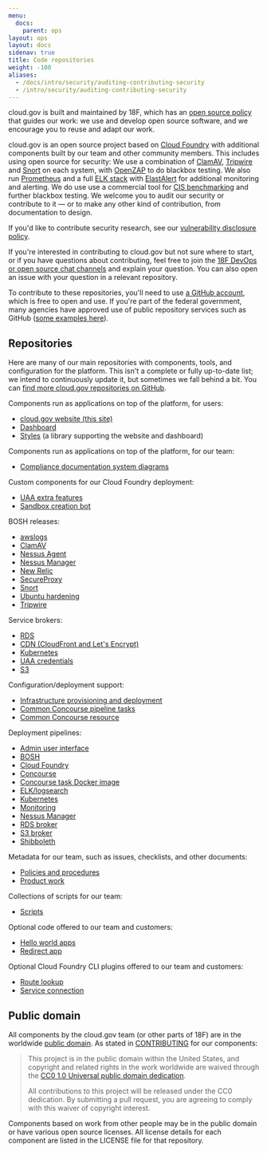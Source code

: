 ```yaml
---
menu:
  docs:
    parent: ops
layout: ops
layout: docs
sidenav: true
title: Code repositories
weight: -100
aliases:
  - /docs/intro/security/auditing-contributing-security
  - /intro/security/auditing-contributing-security
---
```


cloud.gov is built and maintained by 18F, which has an [open source policy](https://18f.gsa.gov/open-source-policy/) that guides our work: we use and develop open source software, and we encourage you to reuse and adapt our work.

cloud.gov is an open source project based on [Cloud Foundry](https://www.cloudfoundry.org/) with additional components built by our team and other community members. This includes using open source for security: We use a combination of [ClamAV](https://www.clamav.net), [Tripwire](https://github.com/Tripwire/tripwire-open-source) and [Snort](https://www.snort.org) on each system, with [OpenZAP](https://www.owasp.org/index.php/OWASP_Zed_Attack_Proxy_Project) to do blackbox testing.  We also run [Prometheus](https://prometheus.io) and a full [ELK stack](https://www.elastic.co/elk-stack) with [ElastAlert](https://github.com/Yelp/elastalert) for additional monitoring and alerting. We do use use a commercial tool for [CIS benchmarking](https://www.cisecurity.org/cis-benchmarks/) and further blackbox testing. We welcome you to audit our security or contribute to it — or to make any other kind of contribution, from documentation to design. 

If you'd like to contribute security research, see our [vulnerability disclosure policy](https://18f.gsa.gov/vulnerability-disclosure-policy/).

If you're interested in contributing to cloud.gov but not sure where to start, or if you have questions about contributing, feel free to join the [18F DevOps or open source chat channels](https://chat.18f.gov/) and explain your question. You can also open an issue with your question in a relevant repository.

To contribute to these repositories, you'll need to use [a GitHub account](https://help.github.com/articles/signing-up-for-a-new-github-account/), which is free to open and use. If you're part of the federal government, many agencies have approved use of public repository services such as GitHub ([some examples here](https://18f.gsa.gov/2016/08/08/facts-about-publishing-open-source-code-in-government/)).

## Repositories

Here are many of our main repositories with components, tools, and configuration for the platform. This isn't a complete or fully up-to-date list; we intend to continuously update it, but sometimes we fall behind a bit. You can [find more cloud.gov repositories on GitHub](https://github.com/search?utf8=%E2%9C%93&q=user%3A18F+%28cf+OR+cg+OR+%22cloud+foundry%22+OR+cloud.gov%29+NOT+cfn+fork%3Atrue&type=Repositories&ref=advsearch&l=&l=).

Components run as applications on top of the platform, for users:

- [cloud.gov website (this site)](https://github.com/18F/cg-site)
- [Dashboard](https://github.com/18F/cg-dashboard)
- [Styles](https://github.com/18F/cg-style) (a library supporting the website and dashboard)

Components run as applications on top of the platform, for our team:

- [Compliance documentation system diagrams](https://github.com/18F/cg-diagrams)

Custom components for our Cloud Foundry deployment:

- [UAA extra features](https://github.com/18F/cg-uaa-extras)
- [Sandbox creation bot](https://github.com/18F/cg-sandbox-bot)

BOSH releases:

- [awslogs](https://github.com/18F/cg-awslogs-boshrelease)
- [ClamAV](https://github.com/18F/cg-clamav-boshrelease)
- [Nessus Agent](https://github.com/18F/cg-nessus-agent-boshrelease)
- [Nessus Manager](https://github.com/18F/cg-nessus-manager-boshrelease)
- [New Relic](https://github.com/cloudfoundry-community/newrelic-boshrelease)
- [SecureProxy](https://github.com/18F/cg-secureproxy-boshrelease)
- [Snort](https://github.com/18F/cg-snort-boshrelease)
- [Ubuntu hardening](https://github.com/18F/cg-harden-boshrelease)
- [Tripwire](https://github.com/18F/cg-tripwire-boshrelease)

Service brokers:

- [RDS](https://github.com/18F/aws-broker)
- [CDN (CloudFront and Let's Encrypt)](https://github.com/18F/cf-cdn-service-broker)
- [Kubernetes](https://github.com/18F/kubernetes-broker)
- [UAA credentials](https://github.com/cloudfoundry-community/uaa-credentials-broker)
- [S3](https://github.com/cloudfoundry-community/s3-broker)

Configuration/deployment support:

- [Infrastructure provisioning and deployment](https://github.com/18F/cg-provision)
- [Common Concourse pipeline tasks](https://github.com/18F/cg-pipeline-tasks)
- [Common Concourse resource](https://github.com/18F/cg-common-resource)

Deployment pipelines:

- [Admin user interface](https://github.com/18F/cg-deploy-admin-ui)
- [BOSH](https://github.com/18F/cg-deploy-bosh)
- [Cloud Foundry](https://github.com/18F/cg-deploy-cf)
- [Concourse](https://github.com/18F/cg-deploy-concourse)
- [Concourse task Docker image](https://github.com/18F/cg-deploy-concourse-docker-image)
- [ELK/logsearch](https://github.com/18F/cg-deploy-logsearch)
- [Kubernetes](https://github.com/18F/cg-deploy-kubernetes)
- [Monitoring](https://github.com/18F/cg-deploy-prometheus)
- [Nessus Manager](https://github.com/18F/cg-deploy-nessus-manager)
- [RDS broker](https://github.com/18F/cg-deploy-rds-broker)
- [S3 broker](https://github.com/18F/cg-deploy-s3-broker)
- [Shibboleth](https://github.com/18F/cg-deploy-shibboleth)

Metadata for our team, such as issues, checklists, and other documents:

- [Policies and procedures](https://github.com/18F/compliance-docs)
- [Product work](https://github.com/18F/cg-product)

Collections of scripts for our team:

- [Scripts](https://github.com/18F/cg-scripts)

Optional code offered to our team and customers:

- [Hello world apps](https://github.com/18F/cf-hello-worlds)
- [Redirect app](https://github.com/18F/cf-redirect)

Optional Cloud Foundry CLI plugins offered to our team and customers:

- [Route lookup](https://github.com/18F/cf-route-lookup)
- [Service connection](https://github.com/18F/cf-service-connect)

## Public domain

All components by the cloud.gov team (or other parts of 18F) are in the worldwide [public domain](https://github.com/18F/cg-site/blob/master/LICENSE.md). As stated in [CONTRIBUTING](https://github.com/18F/cg-site/blob/master/CONTRIBUTING.md) for our components:

> This project is in the public domain within the United States, and copyright and related rights in the work worldwide are waived through the [CC0 1.0 Universal public domain dedication](https://creativecommons.org/publicdomain/zero/1.0/).
>
> All contributions to this project will be released under the CC0 dedication. By submitting a pull request, you are agreeing to comply with this waiver of copyright interest.

Components based on work from other people may be in the public domain or have various open source licenses. All license details for each component are listed in the LICENSE file for that repository.
